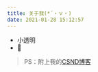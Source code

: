 ```yaml
---
title: 关于我(*´・ｖ・)
date: 2021-01-28 15:12:57
---
```

- 小透明
- 🦋

> PS：附上我的[CSND博客](https://blog.csdn.net/qq_45617555)
